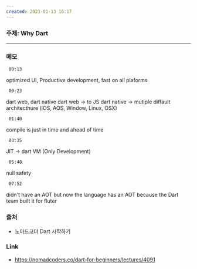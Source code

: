 ```yaml
---
created: 2023-01-13 16:17
---
```

### 주제: Why Dart
---
### 메모
```timestamp 
 00:13
 ```
optimized UI, Productive development, fast on all plaforms
```timestamp 
 00:23
 ```
dart web, dart native
dart web -> to JS
dart native -> mutiple diffault architecthure (iOS, AOS, Window, Linux, OSX)
```timestamp 
 01:40
 ```
compile is just in time and ahead of time
```timestamp 
 03:35
 ```
JIT -> dart VM (Only Development)
```timestamp 
 05:48
 ```
null safety
```timestamp 
 07:52
 ```
didn't have an AOT but now the language has an AOT because the Dart team built it for fluter

### 출처
- 노마드코더 Dart 시작하기
### Link
* https://nomadcoders.co/dart-for-beginners/lectures/4091